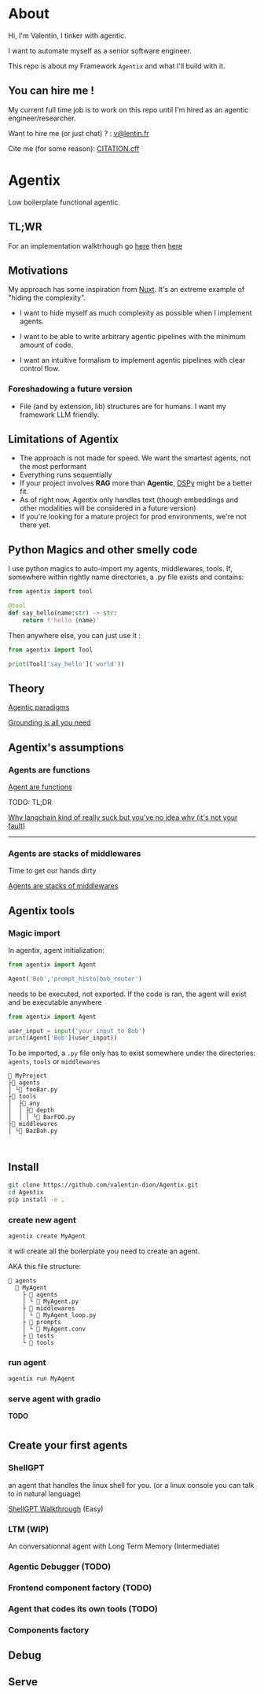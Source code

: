 # About
Hi, I'm Valentin, I tinker with agentic.

I want to automate myself as a senior software engineer.

This repo is about my Framework `Agentix` and what I'll build with it.

## You can hire me !
My current full time job is to work on this repo until I'm hired as an agentic engineer/researcher.

Want to hire me (or just chat) ? : v@lentin.fr

Cite me (for some reason): 
[CITATION.cff](CITATION.cff)

# Agentix

Low boilerplate functional agentic.

## TL;WR

For an implementation walktrhough go [here](#here1) then [here](#here2)

## Motivations
My approach has some inspiration from [Nuxt](https://nuxt.com/). It's an extreme example of "hiding the complexity". 
* I want to hide myself as much complexity as possible when I implement agents.

* I want to be able to write arbitrary agentic pipelines with the minimum amount of code.

* I want an intuitive formalism to implement agentic pipelines with clear control flow.

### Foreshadowing a future version
* File (and by extension, lib) structures are for humans. I want my framework LLM friendly.

## Limitations of Agentix
* The approach is not made for speed. We want the smartest agents, not the most performant
* Everything runs sequentially
* If your project involves **RAG** more than **Agentic**, [DSPy](https://github.com/stanfordnlp/dspy) might be a better fit.
* As of right now, Agentix only handles text (though embeddings and other modalities will be considered in a future version)
* If you're looking for a mature project for prod environments, we're not there yet.

## Python Magics and other smelly code
I use python magics to auto-import my agents, middlewares, tools.
If, somewhere within rightly name directories, a .py file exists and contains:
```python
from agentix import tool

@tool
def say_hello(name:str) -> str:
    return f'hello {name}'
```

Then anywhere else, you can just use it :
```python
from agentix import Tool

print(Tool['say_hello']('world'))
```

## Theory
[Agentic paradigms](AgenticParadigms.md)

[Grounding is all you need](Grounding.md)

## Agentix's assumptions
### Agents are functions
[Agent are functions](AgentsAsFunctions.md)

TODO: TL;DR

[Why langchain kind of really suck but you've no idea why (it's not your fault)](WhyLangchain.md)

_____________________


### Agents are stacks of middlewares

Time to get our hands dirty

[Agents are stacks of middlewares](StacksOfMW.md)



## Agentix tools
### Magic import
In agentix, agent initialization:
```python
from agentix import Agent

Agent('Bob','prompt_histo|bob_router')
```

needs to be executed, not exported. If the code is ran, the agent will exist and be executable anywhere
```python
from agentix import Agent

user_input = input('your input to Bob')
print(Agent['Bob'](user_input))

```

To be imported, a `.py` file only has to exist somewhere under the directories: `agents`, `tools` or `middlewares`
```
📂 MyProject
├📂 agents
│ └📄 fooBar.py
├📂 tools
│  ├📂 any
│  │ ├📂 depth
│  │ │ └📄 BarFOO.py
├📂 middlewares
│ └📄 BazBah.py


```

# <a id="here1"></a>
## Install
```bash
git clone https://github.com/valentin-dion/Agentix.git
cd Agentix
pip install -e .
```
### create new agent
```bash
agentix create MyAgent
```
it will create all the boilerplate you need to create an agent.

AKA this file structure:
```
📂 agents
  📂 MyAgent
    ├ 📂 agents
    │ └ 📄 MyAgent.py
    ├ 📂 middlewares 
    │ └ 📄 MyAgent_loop.py
    ├ 📂 prompts
    │ └ 📄 MyAgent.conv
    ├ 📂 tests
    └ 📂 tools

```

### run agent
```bash
agentix run MyAgent
```
### serve agent with gradio
**TODO**

# <a id="here2"></a>
## Create your first agents
### ShellGPT
an agent that handles the linux shell for you.
(or a linux console you can talk to in natural language)

<!--[ShellGPT Walkthrough using TDD](ShellGPT_TDD.md) (TODO)-->

[ShellGPT Walkthrough](ShellGPT.md) (Easy)

### LTM (WIP)
An conversationnal agent with Long Term Memory (Intermediate)
### Agentic Debugger (TODO)
### Frontend component factory (TODO)
### Agent that codes its own tools (TODO)
### Components factory
## Debug
## Serve